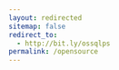 ```yaml
---
layout: redirected
sitemap: false
redirect_to:
  - http://bit.ly/ossqlps
permalink: /opensource
---
```

